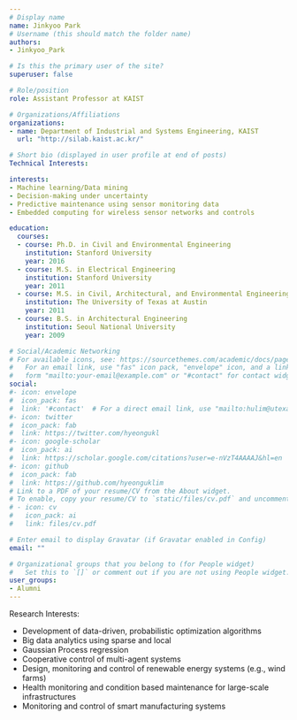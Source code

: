 ```yaml
---
# Display name
name: Jinkyoo Park
# Username (this should match the folder name)
authors:
- Jinkyoo_Park

# Is this the primary user of the site?
superuser: false

# Role/position
role: Assistant Professor at KAIST

# Organizations/Affiliations
organizations:
- name: Department of Industrial and Systems Engineering, KAIST
  url: "http://silab.kaist.ac.kr/"

# Short bio (displayed in user profile at end of posts)
Technical Interests: 

interests:
- Machine learning/Data mining 
- Decision-making under uncertainty
- Predictive maintenance using sensor monitoring data
- Embedded computing for wireless sensor networks and controls

education:
  courses:
  - course: Ph.D. in Civil and Environmental Engineering
    institution: Stanford University
    year: 2016
  - course: M.S. in Electrical Engineering
    institution: Stanford University
    year: 2011
  - course: M.S. in Civil, Architectural, and Environmental Engineering
    institution: The University of Texas at Austin
    year: 2011
  - course: B.S. in Architectural Engineering
    institution: Seoul National University
    year: 2009

# Social/Academic Networking
# For available icons, see: https://sourcethemes.com/academic/docs/page-builder/#icons
#   For an email link, use "fas" icon pack, "envelope" icon, and a link in the
#   form "mailto:your-email@example.com" or "#contact" for contact widget.
social:
#- icon: envelope
#  icon_pack: fas
#  link: '#contact'  # For a direct email link, use "mailto:hulim@utexas.edu".
#- icon: twitter
#  icon_pack: fab
#  link: https://twitter.com/hyeongukl
#- icon: google-scholar
#  icon_pack: ai
#  link: https://scholar.google.com/citations?user=e-nVzT4AAAAJ&hl=en
#- icon: github
#  icon_pack: fab
#  link: https://github.com/hyeonguklim
# Link to a PDF of your resume/CV from the About widget.
# To enable, copy your resume/CV to `static/files/cv.pdf` and uncomment the lines below.
# - icon: cv
#   icon_pack: ai
#   link: files/cv.pdf

# Enter email to display Gravatar (if Gravatar enabled in Config)
email: ""

# Organizational groups that you belong to (for People widget)
#   Set this to `[]` or comment out if you are not using People widget.
user_groups:
- Alumni
---
```

Research Interests:
- Development of data-driven, probabilistic optimization algorithms
- Big data analytics using sparse and local 
- Gaussian Process regression
- Cooperative control of multi-agent systems
- Design, monitoring and control of renewable energy systems (e.g., wind farms)
- Health monitoring and condition based maintenance for large-scale infrastructures
- Monitoring and control of smart manufacturing systems
